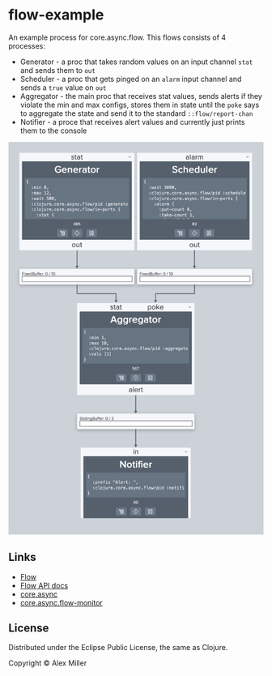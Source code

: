 # flow-example

An example process for core.async.flow. This flows consists of 4 processes:

* Generator - a proc that takes random values on an input channel `stat` and sends them to `out`
* Scheduler - a proc that gets pinged on an `alarm` input channel and sends a `true` value on `out`
* Aggregator - the main proc that receives stat values, sends alerts if they violate the min and max configs, stores them in state until the `poke` says to aggregate the state and send it to the standard `::flow/report-chan`
* Notifier - a proce that receives alert values and currently just prints them to the console

![Flow graph](flow-graph.png?raw=true)

## Links

* [Flow](https://clojure.github.io/core.async/flow.html)
* [Flow API docs](https://clojure.github.io/core.async/clojure.core.async.flow.html)
* [core.async](https://github.com/clojure/core.async)
* [core.async.flow-monitor](https://github.com/clojure/core.async.flow-monitor)

## License

Distributed under the Eclipse Public License, the same as Clojure.

Copyright © Alex Miller


